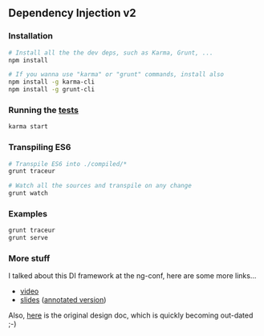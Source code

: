## Dependency Injection v2

### Installation
```bash
# Install all the the dev deps, such as Karma, Grunt, ...
npm install

# If you wanna use "karma" or "grunt" commands, install also
npm install -g karma-cli
npm install -g grunt-cli
```

### Running the [tests](./test/)
```bash
karma start
```

### Transpiling ES6

```bash
# Transpile ES6 into ./compiled/*
grunt traceur

# Watch all the sources and transpile on any change
grunt watch
```


### Examples
```bash
grunt traceur
grunt serve
```


### More stuff

I talked about this DI framework at the ng-conf, here are some more links...

  - [video](http://www.youtube.com/watch?v=_OGGsf1ZXMs)
  - [slides](https://dl.dropboxusercontent.com/u/36607830/talks/ng-conf-di-v2.pdf) ([annotated version](https://dl.dropboxusercontent.com/u/36607830/talks/ng-conf-di-v2-annotated.pdf))

Also, [here](https://docs.google.com/document/d/1fTR4TcTGbmExa5w2SRNAkM1fsB9kYeOvfuiI99FgR24/edit?usp=sharing) is the original design doc, which is quickly becoming out-dated ;-)
